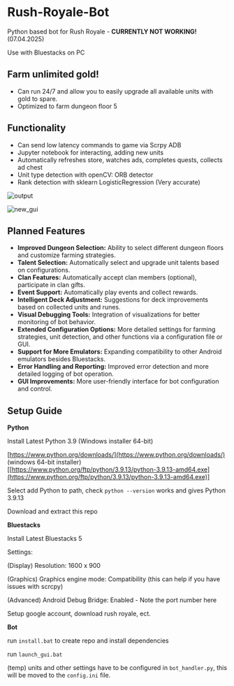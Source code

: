 # Rush-Royale-Bot
Python based bot for Rush Royale - **CURRENTLY NOT WORKING!** (07.04.2025)

Use with Bluestacks on PC

## Farm unlimited gold!
* Can run 24/7 and allow you to easily upgrade all available units with gold to spare.
* Optimized to farm dungeon floor 5

## Functionality
* Can send low latency commands to game via Scrpy ADB
* Jupyter notebook for interacting, adding new units
* Automatically refreshes store, watches ads, completes quests, collects ad chest
* Unit type detection with openCV: ORB detector
* Rank detection with sklearn LogisticRegression (Very accurate)

![output](https://user-images.githubusercontent.com/71280183/171181226-d680e7ca-729f-4c3d-8fc6-573736371dfb.png)

![new_gui](https://user-images.githubusercontent.com/71280183/183141310-841b100a-2ddb-4f59-a6d9-4c7789ba72db.png)

## Planned Features

* **Improved Dungeon Selection:** Ability to select different dungeon floors and customize farming strategies.
* **Talent Selection:** Automatically select and upgrade unit talents based on configurations.
* **Clan Features:** Automatically accept clan members (optional), participate in clan gifts.
* **Event Support:** Automatically play events and collect rewards.
* **Intelligent Deck Adjustment:** Suggestions for deck improvements based on collected units and runes.
* **Visual Debugging Tools:** Integration of visualizations for better monitoring of bot behavior.
* **Extended Configuration Options:** More detailed settings for farming strategies, unit detection, and other functions via a configuration file or GUI.
* **Support for More Emulators:** Expanding compatibility to other Android emulators besides Bluestacks.
* **Error Handling and Reporting:** Improved error detection and more detailed logging of bot operation.
* **GUI Improvements:** More user-friendly interface for bot configuration and control.

## Setup Guide

**Python**

Install Latest Python 3.9 (Windows installer 64-bit)

[https://www.python.org/downloads/](https://www.python.org/downloads/) (windows 64-bit installer) [[https://www.python.org/ftp/python/3.9.13/python-3.9.13-amd64.exe](https://www.python.org/ftp/python/3.9.13/python-3.9.13-amd64.exe)]

Select add Python to path, check `python --version` works and gives Python 3.9.13

Download and extract this repo

**Bluestacks**

Install Latest Bluestacks 5

Settings:

(Display) Resolution: 1600 x 900

(Graphics) Graphics engine mode: Compatibility (this can help if you have issues with scrcpy)

(Advanced) Android Debug Bridge: Enabled - Note the port number here

Setup google account, download rush royale, ect.

**Bot**

run `install.bat` to create repo and install dependencies

run `launch_gui.bat`

(temp) units and other settings have to be configured in `bot_handler.py`, this will be moved to the `config.ini` file.
